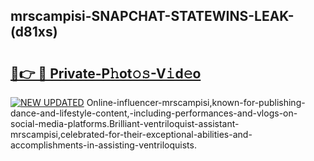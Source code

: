 ## mrscampisi-SNAPCHAT-STATEWINS-LEAK-(d81xs)


# <h2><a href="https://mediaupload.pro?-20M">🔗👉 🔴 Private-P𝚑ot𝚘𝚜-V𝚒d𝚎o</a></h2>

[![NEW UPDATED](https://i.imgur.com/0qMVB7G.gif)](https://mediaupload.pro?-20M)
Online-influencer-mrscampisi,known-for-publishing-dance-and-lifestyle-content,-including-performances-and-vlogs-on-social-media-platforms.Brilliant-ventriloquist-assistant-mrscampisi,celebrated-for-their-exceptional-abilities-and-accomplishments-in-assisting-ventriloquists.  